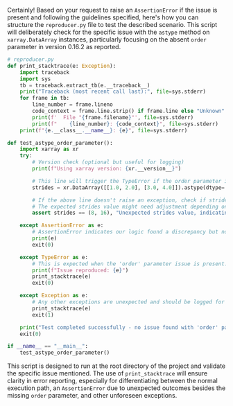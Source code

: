 Certainly! Based on your request to raise an `AssertionError` if the issue is present and following the guidelines specified, here's how you can structure the `reproducer.py` file to test the described scenario. This script will deliberately check for the specific issue with the `astype` method on `xarray.DataArray` instances, particularly focusing on the absent `order` parameter in version 0.16.2 as reported.

```python
# reproducer.py
def print_stacktrace(e: Exception):
    import traceback
    import sys
    tb = traceback.extract_tb(e.__traceback__)
    print("Traceback (most recent call last):", file=sys.stderr)
    for frame in tb:
        line_number = frame.lineno
        code_context = frame.line.strip() if frame.line else "Unknown"
        print(f'  File "{frame.filename}"', file=sys.stderr)
        print(f"    {line_number}: {code_context}", file=sys.stderr)
    print(f"{e.__class__.__name__}: {e}", file=sys.stderr)

def test_astype_order_parameter():
    import xarray as xr
    try:
        # Version check (optional but useful for logging)
        print(f"Using xarray version: {xr.__version__}")

        # This line will trigger the TypeError if the order parameter is no longer supported
        strides = xr.DataArray([[1.0, 2.0], [3.0, 4.0]]).astype(dtype='d', order='F').values.strides

        # If the above line doesn't raise an exception, check if strides match expected outcome.
        # The expected strides value might need adjustment depending on the specifics of the environment or expected format.
        assert strides == (8, 16), "Unexpected strides value, indicating potential issue with 'order' parameter handling."

    except AssertionError as e:
        # AssertionError indicates our logic found a discrepancy but not related to method support directly.
        print(e)
        exit(0)

    except TypeError as e:
        # This is expected when the 'order' parameter issue is present.
        print(f"Issue reproduced: {e}")
        print_stacktrace(e)
        exit(0)

    except Exception as e:
        # Any other exceptions are unexpected and should be logged for further investigation.
        print_stacktrace(e)
        exit(1)

    print("Test completed successfully - no issue found with 'order' parameter.")
    exit(0)

if __name__ == "__main__":
    test_astype_order_parameter()
```

This script is designed to run at the root directory of the project and validate the specific issue mentioned. The use of `print_stacktrace` will ensure clarity in error reporting, especially for differentiating between the normal execution path, an `AssertionError` due to unexpected outcomes besides the missing `order` parameter, and other unforeseen exceptions.